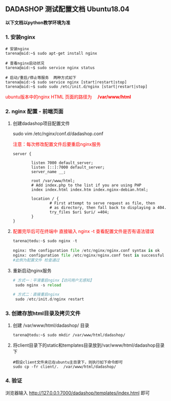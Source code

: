 ## DADASHOP  测试配置文档  Ubuntu18.04

**以下文档以python教学环境为准**

### 1.  安装nginx

```shell
# 安装nginx
tarena@aid:~$ sudo apt-get install nginx

# 查看nginx启动状况
tarena@aid:~$ sudo service nginx status

# 启动/重启/停止等服务  两种方式如下
tarena@aid:~$ sudo service nginx [start|restart|stop]
tarena@aid:~$ sudo sudo /etc/init.d/nginx [start|restart|stop]
```

<font color=red>ubuntu版本中的nginx HTML 页面的路径为 　**/var/www/html**</font>



### 2. nginx 配置 - 前端页面

1. 创建dadashop项目配置文件

   sudo vim /etc/nginx/conf.d/dadashop.conf

   <font color=red>注意：每次修改配置文件后要重启nginx服务</font>

   ```nginx
   server {
           
           listen 7000 default_server;
           listen [::]:7000 default_server;
           server_name __;
   
           root /var/www/html;
           # Add index.php to the list if you are using PHP
           index index.html index.htm index.nginx-debian.html;
   
           location / {
                   # First attempt to serve request as file, then
                   # as directory, then fall back to displaying a 404.
                   try_files $uri $uri/ =404;
           }
   }
   ```

2. <font color=red>配置完毕后可在终端中 直接输入 nginx -t   查看配置文件是否有语法错误</font>

   ```python
   tarena@tedu:~$ sudo nginx -t
       
   nginx: the configuration file /etc/nginx/nginx.conf syntax is ok
   nginx: configuration file /etc/nginx/nginx.conf test is successful
   #此例为配置文件 检查通过
   ```

3. 重新启动nginx服务

   ```python
   # 方式一：平滑重启nginx【访问用户无感知】
   	sudo nginx -s reload 
       
   # 方式二：直接重启nginx
   	sudo /etc/init.d/nginx restart
   ```



### 3. 创建存放html目录及拷贝文件 

1. 创建 /var/www/html/dadashop/ 目录

   ```shell
   tarena@tedu:~$ sudo mkdir /var/www/html/dadashop/
   ```

2. 将client目录下的static和templates目录放到/var/www/html/dadashop目录下

   ```shell
   #假设client文件夹已在ubuntu主目录下，则执行如下命令即可
   sudo cp -fr client/.  /var/www/html/dadashop/
   ```



### 4. 验证

浏览器输入 http://127.0.0.1:7000/dadashop/templates/index.html  即可



